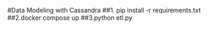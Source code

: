 #Data Modeling with Cassandra
##1. pip install -r requirements.txt
##2.docker compose up
##3.python etl.py